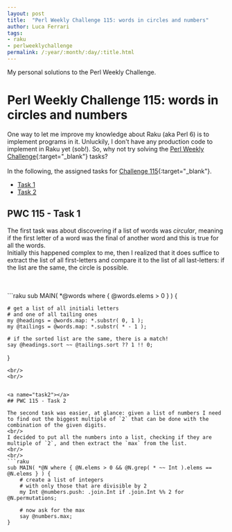 ```yaml
---
layout: post
title:  "Perl Weekly Challenge 115: words in circles and numbers"
author: Luca Ferrari
tags:
- raku
- perlweeklychallenge
permalink: /:year/:month/:day/:title.html
---
```

My personal solutions to the Perl Weekly Challenge.

# Perl Weekly Challenge 115: words in circles and numbers

One way to let me improve my knowledge about Raku (aka Perl 6) is to implement programs in it.
Unluckily, I don't have any production code to implement in Raku yet (sob!).
So, why not try solving the [Perl Weekly Challenge](https://perlweeklychallenge.org/){:target="_blank"} tasks?
<br/>
<br/>
In the following, the assigned tasks for [Challenge 115](https://perlweeklychallenge.org/blog/perl-weekly-challenge-115/){:target="_blank"}.
<br/>
- [Task 1](#task1)
- [Task 2](#task2)



<a name="task1"></a>
## PWC 115 - Task 1
The first task was about discovering if  a list of words was *circular*, meaning if the first letter of a word was the final of another word and this is true for all the words.
<br/>
Initially this happened complex to me, then I realized that it does suffice to extract the list of all first-letters and compare it to the list of all last-letters: if the list are the same, the circle is possible.

<br/>
<br/>
```raku
sub MAIN( *@words  where { @words.elems > 0 } ) {

    # get a list of all initiali letters
    # and one of all tailing ones
    my @headings = @words.map: *.substr( 0, 1 );
    my @tailings = @words.map: *.substr( * - 1 );

    # if the sorted list are the same, there is a match!
    say @headings.sort ~~ @tailings.sort ?? 1 !! 0;

}

```
<br/>
<br/>


<a name="task2"></a>
## PWC 115 - Task 2

The second task was easier, at glance: given a list of numbers I need to find out the biggest multiple of `2` that can be done with the combination of the given digits.
<br/>
I decided to put all the numbers into a list, checking if they are multiple of `2`, and then extract the `max` from the list.
<br/>
<br/>
```raku
sub MAIN( *@N where { @N.elems > 0 && @N.grep( * ~~ Int ).elems == @N.elems } ) {
    # create a list of integers
    # with only those that are divisible by 2
    my Int @numbers.push: .join.Int if .join.Int %% 2 for @N.permutations;

    # now ask for the max
    say @numbers.max;
}

```
<br/>
<br/>
